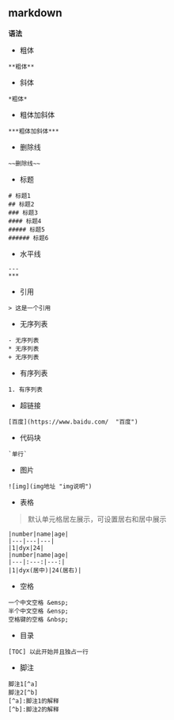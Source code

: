 ## markdown
**语法**
- 粗体
```
**粗体**
```
- 斜体
```
*粗体*
```
- 粗体加斜体
```
***粗体加斜体***
```
- 删除线
```
~~删除线~~
```
- 标题
```
# 标题1
## 标题2
### 标题3
#### 标题4
##### 标题5
###### 标题6
```
- 水平线
```
---
***
```
- 引用
```
> 这是一个引用
```
- 无序列表
```
- 无序列表
* 无序列表
+ 无序列表
```
- 有序列表
```
1. 有序列表
```
- 超链接
```
[百度](https://www.baidu.com/  "百度")
```
- 代码块
```
`单行`
```
- 图片
```
![img](img地址 "img说明")
```
- 表格
> 默认单元格居左展示，可设置居右和居中展示

```
|number|name|age|
|---|---|---|
|1|dyx|24|
|number|name|age|
|---|:---:|---:|
|1|dyx(居中)|24(居右)|
```
- 空格
```
一个中文空格 &emsp;
半个中文空格 &ensp;
空格键的空格 &nbsp;
```
- 目录
```
[TOC] 以此开始并且独占一行
```
- 脚注
```
脚注1[^a]  
脚注2[^b]
[^a]:脚注1的解释
[^b]:脚注2的解释
```